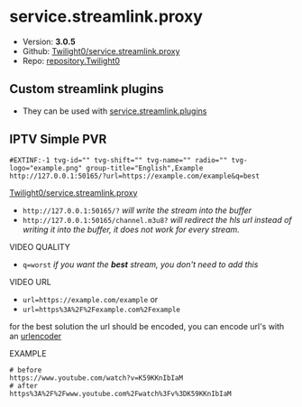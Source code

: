 # service.streamlink.proxy

- Version: **3.0.5**
- Github: [Twilight0/service.streamlink.proxy](https://github.com/Twilight0/service.streamlink.proxy)
- Repo: [repository.Twilight0](https://github.com/Twilight0/repo)

## Custom streamlink plugins

- They can be used with [service.streamlink.plugins](https://github.com/Twilight0/service.streamlink.plugins)

## IPTV Simple PVR
```
#EXTINF:-1 tvg-id="" tvg-shift="" tvg-name="" radio="" tvg-logo="example.png" group-title="English",Example
http://127.0.0.1:50165/?url=https://example.com/example&q=best
```
[Twilight0/service.streamlink.proxy](https://github.com/Twilight0/service.streamlink.proxy)
- `http://127.0.0.1:50165/?`
*will write the stream into the buffer*
- `http://127.0.0.1:50165/channel.m3u8?`
*will redirect the hls url instead of writing it into the buffer,
it does not work for every stream.*

VIDEO QUALITY
- `q=worst`
*if you want the **best** stream, you don't need to add this*

VIDEO URL
- `url=https://example.com/example`
or
- `url=https%3A%2F%2Fexample.com%2Fexample`

for the best solution the url should be encoded,
you can encode url's with an [urlencoder](https://www.urlencoder.org)

EXAMPLE
```
# before
https://www.youtube.com/watch?v=K59KKnIbIaM
# after
https%3A%2F%2Fwww.youtube.com%2Fwatch%3Fv%3DK59KKnIbIaM
```
